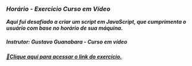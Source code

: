 ### <i>Horário - Exercicio Curso em Vídeo

<i><b>Aqui fui desafiado a criar um script em JavaScript, que cumprimenta o usuário com base no horário de sua máquina.

##### Instrutor: Gustavo Guanabara - Curso em vídeo

<a href="https://horario-dun.vercel.app/" target="_blank">🔗Clique aqui para acessar o link do exercício.</a>